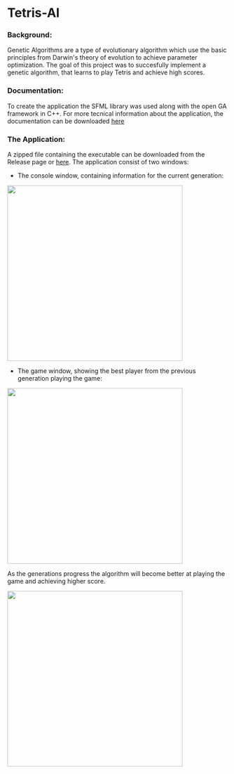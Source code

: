 # Tetris-AI

### Background:
Genetic Algorithms are a type of evolutionary algorithm which use the basic principles from Darwin's theory of evolution to achieve parameter optimization. The goal of this project was to succesfully implement a genetic algorithm, that learns to play Tetris and achieve high scores.

### Documentation:
To create the application the SFML library was used along with the open GA framework in C++. For more tecnical information about the application, the documentation can be downloaded [here](https://github.com/StylianosZachariou/Tetris-AI/files/8456614/Documentation.pdf)

### The Application:
A zipped file containing the executable can be downloaded from the Release page or [here](https://github.com/StylianosZachariou/Tetris-AI/releases/download/1.0/executable.zip). The application consist of two windows:

- The console window, containing information for the current generation:

<img src="https://user-images.githubusercontent.com/59959821/162565745-1ffb5a23-7503-4921-a9c5-b4e5d02b8c41.png" width="400">

- The game window, showing the best player from the previous generation playing the game:

<img src="https://user-images.githubusercontent.com/59959821/162565770-c51ee809-6469-4d19-8eca-6b1ed08d664d.png" width="400">

As the generations progress the algorithm will become better at playing the game and achieving higher score.

<img src="https://media.giphy.com/media/iw5E6pXF8uBkNaoM7X/giphy.gif" width="400">
